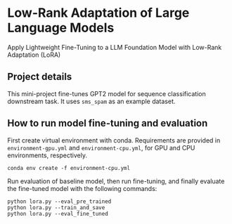 # Low-Rank Adaptation of Large Language Models
Apply Lightweight Fine-Tuning to a LLM Foundation Model with Low-Rank Adaptation (LoRA)

## Project details

This mini-project fine-tunes GPT2 model for sequence classification downstream task.
It uses `sms_spam` as an example dataset.

## How to run model fine-tuning and evaluation

First create virtual environment with conda. Requirements are provided in
`environment-gpu.yml` and `environment-cpu.yml`, for GPU and CPU environments, respectively.

```
conda env create -f environment-cpu.yml
```

Run evaluation of baseline model, then run fine-tuning, and finally
evaluate the fine-tuned model with the following commands:
```
python lora.py --eval_pre_trained
python lora.py --train_and_save
python lora.py --eval_fine_tuned
```
